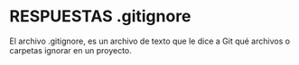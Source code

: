 # RESPUESTAS .gitignore
El archivo .gitignore, es un archivo de texto que le dice a Git qué archivos o carpetas ignorar en un proyecto.